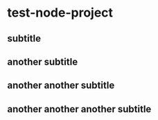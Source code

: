# test-node-project
## subtitle
## another subtitle
## another another subtitle
## another another another subtitle